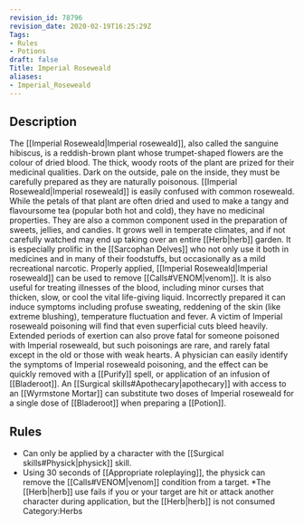 ```yaml
---
revision_id: 78796
revision_date: 2020-02-19T16:25:29Z
Tags:
- Rules
- Potions
draft: false
Title: Imperial Roseweald
aliases:
- Imperial_Roseweald
---
```

## Description
The [[Imperial Roseweald|Imperial roseweald]], also called the sanguine hibiscus, is a reddish-brown plant whose trumpet-shaped flowers are the colour of dried blood. The thick, woody roots of the plant are prized for their medicinal qualities. Dark on the outside, pale on the inside, they must be carefully prepared as they are naturally poisonous. 
[[Imperial Roseweald|Imperial roseweald]] is easily confused with common roseweald. While the petals of that plant are often dried and used to make a tangy and flavoursome tea (popular both hot and cold), they have no medicinal properties. They are also a common component used in the preparation of sweets, jellies, and candies. It grows well in temperate climates, and if not carefully watched may end up taking over an entire [[Herb|herb]] garden. It is especially prolific in the [[Sarcophan Delves]] who not only use it both in medicines and in many of their foodstuffs, but occasionally as a mild recreational narcotic.
Properly applied, [[Imperial Roseweald|Imperial roseweald]] can be used to remove [[Calls#VENOM|venom]]. It is also useful for treating illnesses of the blood, including minor curses that thicken, slow, or cool the vital life-giving liquid.
Incorrectly prepared it can induce symptoms including profuse sweating, reddening of the skin (like extreme blushing), temperature fluctuation and fever. A victim of Imperial roseweald poisoning will find that even superficial cuts bleed heavily. Extended periods of exertion can also prove fatal for someone poisoned with Imperial roseweald, but such poisonings are rare, and rarely fatal except in the old or those with weak hearts. A physician can easily identify the symptoms of Imperial roseweald poisoning, and the effect can be quickly removed with a [[Purify]] spell, or application of an infusion of [[Bladeroot]].
An [[Surgical skills#Apothecary|apothecary]] with access to an [[Wyrmstone Mortar]] can substitute two doses of Imperial roseweald for a single dose of [[Bladeroot]] when preparing a [[Potion]].
## Rules
* Can only be applied by a character with the [[Surgical skills#Physick|physick]] skill.
* Using 30 seconds of [[Appropriate roleplaying]], the physick can remove the [[Calls#VENOM|venom]] condition from a target.
*The [[Herb|herb]] use fails if you or your target are hit or attack another character during application, but the [[Herb|herb]] is not consumed
Category:Herbs